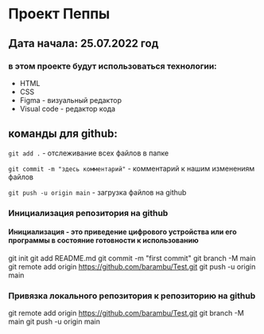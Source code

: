 # Проект Пеппы 
## Дата начала: 25.07.2022 год
### в этом проекте будут использоваться технологии: 
- HTML
- CSS
- Figma - визуальный редактор
- Visual code - редактор кода

## команды для github: 
`git add .` - отслеживание всех файлов в папке

`git commit -m "здесь комментарий"` - комментарий к нашим изменениям файлов

`git push -u origin main` - загрузка файлов на github

### Инициализация репозитория на github
#### Инициализация - это приведение цифрового устройства или его программы в состояние готовности к использованию
git init
git add README.md
git commit -m "first commit"
git branch -M main
git remote add origin https://github.com/barambu/Test.git
git push -u origin main

### Привязка локального репозитория к репозиторию на github

git remote add origin https://github.com/barambu/Test.git
git branch -M main
git push -u origin main
